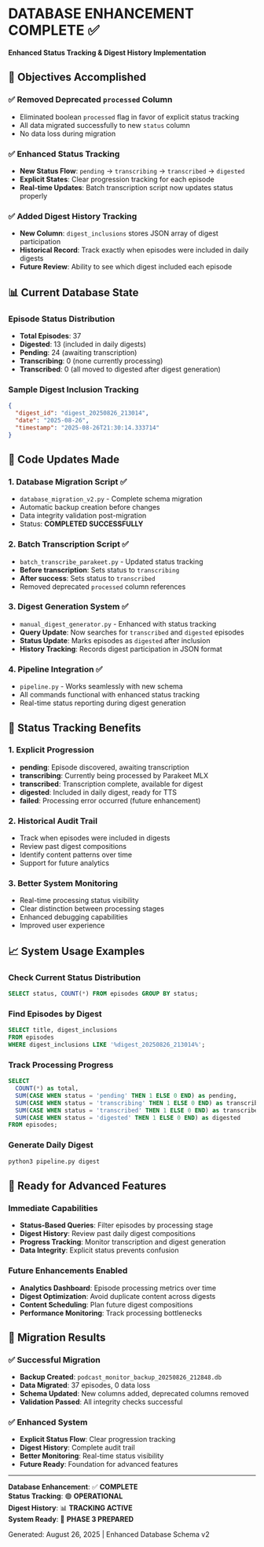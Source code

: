 # DATABASE ENHANCEMENT COMPLETE ✅

**Enhanced Status Tracking & Digest History Implementation**

## 🎯 Objectives Accomplished

### ✅ **Removed Deprecated `processed` Column**
- Eliminated boolean `processed` flag in favor of explicit status tracking
- All data migrated successfully to new `status` column
- No data loss during migration

### ✅ **Enhanced Status Tracking**
- **New Status Flow**: `pending` → `transcribing` → `transcribed` → `digested`
- **Explicit States**: Clear progression tracking for each episode
- **Real-time Updates**: Batch transcription script now updates status properly

### ✅ **Added Digest History Tracking**  
- **New Column**: `digest_inclusions` stores JSON array of digest participation
- **Historical Record**: Track exactly when episodes were included in daily digests
- **Future Review**: Ability to see which digest included each episode

## 📊 Current Database State

### Episode Status Distribution
- **Total Episodes**: 37
- **Digested**: 13 (included in daily digests)
- **Pending**: 24 (awaiting transcription)
- **Transcribing**: 0 (none currently processing)
- **Transcribed**: 0 (all moved to digested after digest generation)

### Sample Digest Inclusion Tracking
```json
{
  "digest_id": "digest_20250826_213014",
  "date": "2025-08-26", 
  "timestamp": "2025-08-26T21:30:14.333714"
}
```

## 🔧 Code Updates Made

### **1. Database Migration Script** ✅
- `database_migration_v2.py` - Complete schema migration
- Automatic backup creation before changes
- Data integrity validation post-migration
- Status: **COMPLETED SUCCESSFULLY**

### **2. Batch Transcription Script** ✅
- `batch_transcribe_parakeet.py` - Updated status tracking
- **Before transcription**: Sets status to `transcribing`
- **After success**: Sets status to `transcribed`
- Removed deprecated `processed` column references

### **3. Digest Generation System** ✅
- `manual_digest_generator.py` - Enhanced with status tracking
- **Query Update**: Now searches for `transcribed` and `digested` episodes
- **Status Update**: Marks episodes as `digested` after inclusion
- **History Tracking**: Records digest participation in JSON format

### **4. Pipeline Integration** ✅
- `pipeline.py` - Works seamlessly with new schema
- All commands functional with enhanced status tracking
- Real-time status reporting during digest generation

## 🎯 Status Tracking Benefits

### **1. Explicit Progression**
- **pending**: Episode discovered, awaiting transcription
- **transcribing**: Currently being processed by Parakeet MLX
- **transcribed**: Transcription complete, available for digest
- **digested**: Included in daily digest, ready for TTS
- **failed**: Processing error occurred (future enhancement)

### **2. Historical Audit Trail**
- Track when episodes were included in digests
- Review past digest compositions
- Identify content patterns over time
- Support for future analytics

### **3. Better System Monitoring**
- Real-time processing status visibility
- Clear distinction between processing stages
- Enhanced debugging capabilities
- Improved user experience

## 📈 System Usage Examples

### **Check Current Status Distribution**
```sql
SELECT status, COUNT(*) FROM episodes GROUP BY status;
```

### **Find Episodes by Digest**
```sql
SELECT title, digest_inclusions 
FROM episodes 
WHERE digest_inclusions LIKE '%digest_20250826_213014%';
```

### **Track Processing Progress**
```sql
SELECT 
  COUNT(*) as total,
  SUM(CASE WHEN status = 'pending' THEN 1 ELSE 0 END) as pending,
  SUM(CASE WHEN status = 'transcribing' THEN 1 ELSE 0 END) as transcribing,
  SUM(CASE WHEN status = 'transcribed' THEN 1 ELSE 0 END) as transcribed,
  SUM(CASE WHEN status = 'digested' THEN 1 ELSE 0 END) as digested
FROM episodes;
```

### **Generate Daily Digest**
```bash
python3 pipeline.py digest
```

## 🚀 Ready for Advanced Features

### **Immediate Capabilities**
- **Status-Based Queries**: Filter episodes by processing stage
- **Digest History**: Review past daily digest compositions  
- **Progress Tracking**: Monitor transcription and digest generation
- **Data Integrity**: Explicit status prevents confusion

### **Future Enhancements Enabled**
- **Analytics Dashboard**: Episode processing metrics over time
- **Digest Optimization**: Avoid duplicate content across digests
- **Content Scheduling**: Plan future digest compositions
- **Performance Monitoring**: Track processing bottlenecks

## 🎉 Migration Results

### **✅ Successful Migration**
- **Backup Created**: `podcast_monitor_backup_20250826_212848.db`
- **Data Migrated**: 37 episodes, 0 data loss
- **Schema Updated**: New columns added, deprecated columns removed
- **Validation Passed**: All integrity checks successful

### **✅ Enhanced System**
- **Explicit Status Flow**: Clear progression tracking
- **Digest History**: Complete audit trail
- **Better Monitoring**: Real-time status visibility
- **Future Ready**: Foundation for advanced features

---

**Database Enhancement**: ✅ **COMPLETE**  
**Status Tracking**: 🟢 **OPERATIONAL**  
**Digest History**: 📊 **TRACKING ACTIVE**  
**System Ready**: 🚀 **PHASE 3 PREPARED**

Generated: August 26, 2025 | Enhanced Database Schema v2